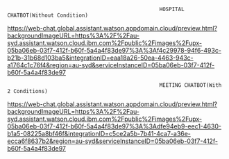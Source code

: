                                                      
                                                     HOSPITAL CHATBOT(Without Condition)


https://web-chat.global.assistant.watson.appdomain.cloud/preview.html?backgroundImageURL=https%3A%2F%2Fau-syd.assistant.watson.cloud.ibm.com%2Fpublic%2Fimages%2Fupx-05ba06eb-03f7-412f-b60f-5a4a4f83de97%3A%3Af4c29978-94f6-493c-b21b-31b68d103ba5&integrationID=eaa18a26-50ea-4463-943c-a1764c1c76f4&region=au-syd&serviceInstanceID=05ba06eb-03f7-412f-b60f-5a4a4f83de97



                                                     MEETING CHATBOT(With 2 Conditions)
                                                     
                                              
https://web-chat.global.assistant.watson.appdomain.cloud/preview.html?backgroundImageURL=https%3A%2F%2Fau-syd.assistant.watson.cloud.ibm.com%2Fpublic%2Fimages%2Fupx-05ba06eb-03f7-412f-b60f-5a4a4f83de97%3A%3Adfe94eb9-eec1-4630-b1a5-08225a8bf46f&integrationID=c5ce2a5b-7b41-4ca7-a36e-ecca6f8637b2&region=au-syd&serviceInstanceID=05ba06eb-03f7-412f-b60f-5a4a4f83de97                                              
